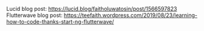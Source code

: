 Lucid blog post: https://lucid.blog/faitholuwatosin/post/1566597823
Flutterwave blog post: https://teefaith.wordpress.com/2019/08/23/learning-how-to-code-thanks-start-ng-flutterwave/
